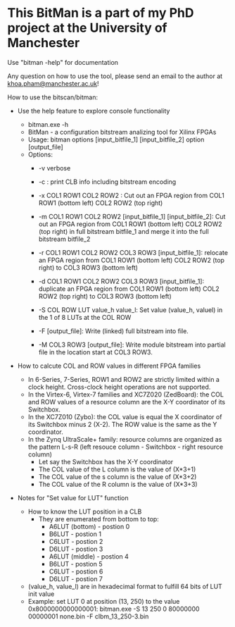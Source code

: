 # This BitMan is a part of my PhD project at the University of Manchester

Use "bitman -help" for documentation

Any question on how to use the tool, please send an email to the author at khoa.pham@manchester.ac.uk!

How to use the bitscan/bitman:

* Use the help feature to explore console functionality

	* bitman.exe -h
	* BitMan - a configuration bitstream analizing tool for Xilinx FPGAs
	* Usage: bitman options [input_bitfile_1] [input_bitfile_2] option [output_file]
	* Options:
		+ -v verbose
		+ -c : print CLB info including bitstream encoding
		+ -x COL1 ROW1 COL2 ROW2 : Cut out an FPGA region	from COL1 ROW1 (bottom left) COL2 ROW2 (top right)
		+ -m COL1 ROW1 COL2 ROW2 [input_bitfile_1] [input_bitfile_2]: Cut out an FPGA region from COL1 ROW1 (bottom left)
									COL2 ROW2 (top right) in full bitstream bitfile_1 and merge
									it into the full bitstream bitfile_2
		+ -r COL1 ROW1 COL2 ROW2 COL3 ROW3 [input_bitfile_1]: relocate an FPGA region from COL1 ROW1 (bottom left)
									COL2 ROW2 (top right) to COL3 ROW3 (bottom left)
		+ -d COL1 ROW1 COL2 ROW2 COL3 ROW3 [input_bitfile_1]: duplicate an FPGA region from COL1 ROW1 (bottom left)
									COL2 ROW2 (top right) to COL3 ROW3 (bottom left)

		+ -S COL ROW LUT value_h value_l: Set value (value_h, valuel) in the 1 of 8 LUTs at the COL ROW

		+ -F [output_file]: Write (linked) full bitstream into file.
		+ -M COL3 ROW3 [output_file]: Write module bitstream into partial file in the location start at COL3 ROW3.

* How to calcute COL and ROW values in different FPGA families
	* In 6-Series, 7-Series, ROW1 and ROW2 are strictly limited within a clock height. Cross-clock height operations are not supported.
	* In the Virtex-6, Virtex-7 families and XC7Z020 (ZedBoard): the COL and ROW values of a resource column are the X-Y
	coordinator of its Switchbox.
	* In the XC7Z010 (Zybo): the COL value is equal the X coordinator of its Switchbox minus 2 (X-2). The ROW value is the same as the Y coordinator.
	* In the Zynq UltraScale+ family: resource columns are organized as the pattern L-s-R
	(left resouce column - Switchbox - right resource column)
		+ Let say the Switchbox has the X-Y coordinator
		+ The COL value of the L column is the value of (X*3+1)
		+ The COL value of the s column is the value of (X*3+2)
		+ The COL value of the R column is the value of (X*3+3)
* Notes for "Set value for LUT" function
	* How to know the LUT position in a CLB
		* They are enumerated from bottom to top:
			* A6LUT (bottom) - postion 0
			* B6LUT          - postion 1
			* C6LUT          - postion 2
			* D6LUT          - postion 3
			* A6LUT (middle) - postion 4
			* B6LUT          - postion 5
			* C6LUT          - postion 6
			* D6LUT          - postion 7
	* (value_h, value_l) are in hexadecimal format to fulfill 64 bits of LUT init value
	* Example: set LUT 0 at position (13, 250) to the value 0x8000000000000001:
	bitman.exe -S 13 250 0 80000000 00000001 none.bin -F clbm_13_250-3.bin

